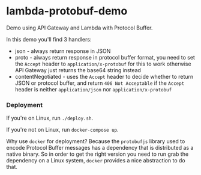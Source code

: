 # lambda-protobuf-demo

Demo using API Gateway and Lambda with Protocol Buffer.

In this demo you'll find 3 handlers:

* json - always return response in JSON
* proto - always return response in protocol buffer format, you need to set the
`Accept` header to `application/x-protobuf` for this to work otherwise API Gateway
just returns the base64 string instead
* contentNegotiated - uses the `Accept` header to decide whether to return JSON
or protocol buffer, and return `406 Not Acceptable` if the `Accept` header is 
neither `application/json` nor `application/x-protobuf`

### Deployment

If you're on Linux, run `./deploy.sh`.

If you're not on Linux, run `docker-compose up`.

Why use `docker` for deployment? Because the `protobufjs` library used to encode
Protocol Buffer messages has a dependency that is distributed as a native
binary. So in order to get the right version you need to run grab the dependency
on a Linux system, `docker` provides a nice abstraction to do that.